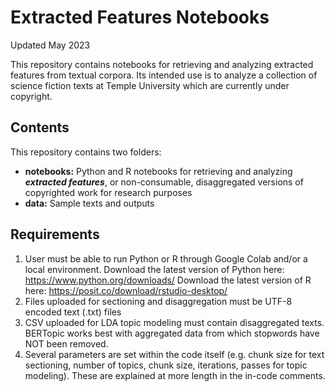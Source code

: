 # Extracted Features Notebooks

Updated May 2023

This repository contains notebooks for retrieving and analyzing extracted features from textual corpora. Its intended use is to analyze a collection of science fiction texts at Temple University which are currently under copyright. 

## Contents
This repository contains two folders: 
- **notebooks:** Python and R notebooks for retrieving and analyzing ***extracted features***, or non-consumable, disaggregated versions of copyrighted work for research purposes 
- **data:** Sample texts and outputs 

## Requirements
1. User must be able to run Python or R through Google Colab and/or a local environment. Download the latest version of Python here: https://www.python.org/downloads/ Download the latest version of R here: https://posit.co/download/rstudio-desktop/
2. Files uploaded for sectioning and disaggregation must be UTF-8 encoded text (.txt) files 
3. CSV uploaded for LDA topic modeling must contain disaggregated texts. BERTopic works best with aggregated data from which stopwords have NOT been removed.
4. Several parameters are set within the code itself (e.g. chunk size for text sectioning, number of topics, chunk size, iterations, passes for topic modeling). These are explained at more length in the in-code comments. 
